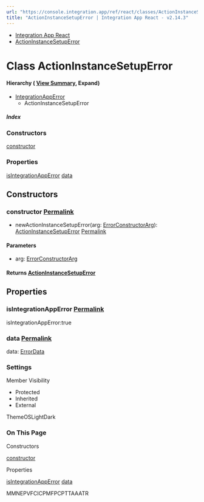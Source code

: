 ```yaml
---
url: "https://console.integration.app/ref/react/classes/ActionInstanceSetupError.html"
title: "ActionInstanceSetupError | Integration App React - v2.14.3"
---
```


- [Integration App React](https://console.integration.app/ref/react/index.html)
- [ActionInstanceSetupError](https://console.integration.app/ref/react/classes/ActionInstanceSetupError.html)

# Class ActionInstanceSetupError

#### Hierarchy ( [View Summary](https://console.integration.app/ref/react/hierarchy.html\#ActionInstanceSetupError), Expand)

- [IntegrationAppError](https://console.integration.app/ref/react/classes/IntegrationAppError.html)
  - ActionInstanceSetupError

##### Index

### Constructors

[constructor](https://console.integration.app/ref/react/classes/ActionInstanceSetupError.html#constructor)

### Properties

[isIntegrationAppError](https://console.integration.app/ref/react/classes/ActionInstanceSetupError.html#isintegrationapperror) [data](https://console.integration.app/ref/react/classes/ActionInstanceSetupError.html#data)

## Constructors

### constructor [Permalink](https://console.integration.app/ref/react/classes/ActionInstanceSetupError.html\#constructor)

- newActionInstanceSetupError(arg: [ErrorConstructorArg](https://console.integration.app/ref/react/types/_integration-app_react.ErrorConstructorArg.html)): [ActionInstanceSetupError](https://console.integration.app/ref/react/classes/ActionInstanceSetupError.html) [Permalink](https://console.integration.app/ref/react/classes/ActionInstanceSetupError.html#constructoractioninstancesetuperror)





#### Parameters



- arg: [ErrorConstructorArg](https://console.integration.app/ref/react/types/_integration-app_react.ErrorConstructorArg.html)

#### Returns [ActionInstanceSetupError](https://console.integration.app/ref/react/classes/ActionInstanceSetupError.html)

## Properties

### isIntegrationAppError [Permalink](https://console.integration.app/ref/react/classes/ActionInstanceSetupError.html\#isintegrationapperror)

isIntegrationAppError:true

### data [Permalink](https://console.integration.app/ref/react/classes/ActionInstanceSetupError.html\#data)

data: [ErrorData](https://console.integration.app/ref/react/classes/ErrorData.html)

### Settings

Member Visibility

- Protected
- Inherited
- External

ThemeOSLightDark

### On This Page

Constructors

[constructor](https://console.integration.app/ref/react/classes/ActionInstanceSetupError.html#constructor)

Properties

[isIntegrationAppError](https://console.integration.app/ref/react/classes/ActionInstanceSetupError.html#isintegrationapperror) [data](https://console.integration.app/ref/react/classes/ActionInstanceSetupError.html#data)

MMNEPVFCICPMFPCPTTAAATR